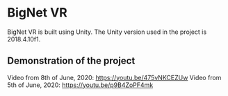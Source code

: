 # BigNet VR
BigNet VR is built using Unity.
The Unity version used in the project is 2018.4.10f1.

## Demonstration of the project
Video from 8th of June, 2020: https://youtu.be/475vNKCEZUw
Video from 5th of June, 2020: https://youtu.be/p9B4ZoPF4mk
